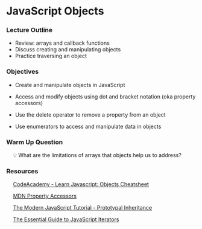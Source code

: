 # JavaScript Objects

### Lecture Outline

- Review: arrays and callback functions
- Discuss creating and manipulating objects
- Practice traversing an object 

### Objectives

- Create and manipulate objects in JavaScript

- Access and modify objects using dot and bracket notation (oka property accessors)

- Use the delete operator to remove a property from an object

- Use enumerators to access and manipulate data in objects

### Warm Up Question

&emsp; 💡 What are the limitations of arrays that objects help us to address?

### Resources

&emsp; [CodeAcademy - Learn Javascript: Objects Cheatsheet](https://www.codecademy.com/learn/game-dev-learn-javascript-objects/modules/game-dev-learn-javascript-objects/cheatsheet)

&emsp; [MDN Property Accessors](https://developer.mozilla.org/en-US/docs/Web/JavaScript/Reference/Operators/Property_accessors)

&emsp; [The Modern JavaScript Tutorial - Prototypal Inheritance](https://javascript.info/prototype-inheritance)

&emsp; [The Essential Guide to JavaScript Iterators](https://www.javascripttutorial.net/es6/javascript-iterator/)

